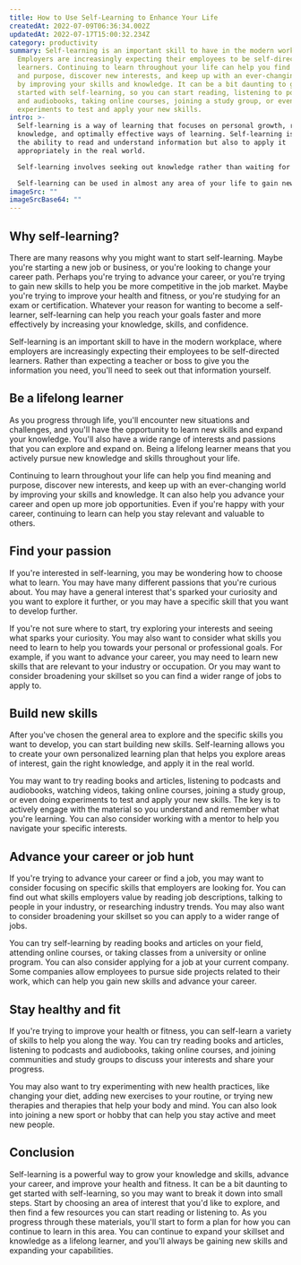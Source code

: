 ```yaml
---
title: How to Use Self-Learning to Enhance Your Life
createdAt: 2022-07-09T06:36:34.002Z
updatedAt: 2022-07-17T15:00:32.234Z
category: productivity
summary: Self-learning is an important skill to have in the modern workplace.
  Employers are increasingly expecting their employees to be self-directed
  learners. Continuing to learn throughout your life can help you find meaning
  and purpose, discover new interests, and keep up with an ever-changing world
  by improving your skills and knowledge. It can be a bit daunting to get
  started with self-learning, so you can start reading, listening to podcasts
  and audiobooks, taking online courses, joining a study group, or even doing
  experiments to test and apply your new skills.
intro: >-
  Self-learning is a way of learning that focuses on personal growth, right
  knowledge, and optimally effective ways of learning. Self-learning is not just
  the ability to read and understand information but also to apply it
  appropriately in the real world.

  Self-learning involves seeking out knowledge rather than waiting for it to come to you. It is an active process of exploring potential areas of interest, testing your knowledge, and expanding your skillset through reading, lectures, tutorials, or even online classes like Lynda or Udemy.

  Self-learning can be used in almost any area of your life to gain new skills that will help you succeed in your career or personal life. With some self-discipline and persistence, almost anyone can become a self-learner.
imageSrc: ""
imageSrcBase64: ""
---
```


## Why self-learning?

There are many reasons why you might want to start self-learning. Maybe you're starting a new job or business, or you're looking to change your career path. Perhaps you're trying to advance your career, or you're trying to gain new skills to help you be more competitive in the job market. Maybe you're trying to improve your health and fitness, or you're studying for an exam or certification. Whatever your reason for wanting to become a self-learner, self-learning can help you reach your goals faster and more effectively by increasing your knowledge, skills, and confidence.

Self-learning is an important skill to have in the modern workplace, where employers are increasingly expecting their employees to be self-directed learners. Rather than expecting a teacher or boss to give you the information you need, you'll need to seek out that information yourself.

## Be a lifelong learner

As you progress through life, you'll encounter new situations and challenges, and you'll have the opportunity to learn new skills and expand your knowledge. You'll also have a wide range of interests and passions that you can explore and expand on. Being a lifelong learner means that you actively pursue new knowledge and skills throughout your life.

Continuing to learn throughout your life can help you find meaning and purpose, discover new interests, and keep up with an ever-changing world by improving your skills and knowledge. It can also help you advance your career and open up more job opportunities. Even if you're happy with your career, continuing to learn can help you stay relevant and valuable to others.

## Find your passion

If you're interested in self-learning, you may be wondering how to choose what to learn. You may have many different passions that you're curious about. You may have a general interest that's sparked your curiosity and you want to explore it further, or you may have a specific skill that you want to develop further.

If you're not sure where to start, try exploring your interests and seeing what sparks your curiosity. You may also want to consider what skills you need to learn to help you towards your personal or professional goals. For example, if you want to advance your career, you may need to learn new skills that are relevant to your industry or occupation. Or you may want to consider broadening your skillset so you can find a wider range of jobs to apply to.

## Build new skills

After you've chosen the general area to explore and the specific skills you want to develop, you can start building new skills. Self-learning allows you to create your own personalized learning plan that helps you explore areas of interest, gain the right knowledge, and apply it in the real world.

You may want to try reading books and articles, listening to podcasts and audiobooks, watching videos, taking online courses, joining a study group, or even doing experiments to test and apply your new skills. The key is to actively engage with the material so you understand and remember what you're learning. You can also consider working with a mentor to help you navigate your specific interests.

## Advance your career or job hunt

If you're trying to advance your career or find a job, you may want to consider focusing on specific skills that employers are looking for. You can find out what skills employers value by reading job descriptions, talking to people in your industry, or researching industry trends. You may also want to consider broadening your skillset so you can apply to a wider range of jobs.

You can try self-learning by reading books and articles on your field, attending online courses, or taking classes from a university or online program. You can also consider applying for a job at your current company. Some companies allow employees to pursue side projects related to their work, which can help you gain new skills and advance your career.

## Stay healthy and fit

If you're trying to improve your health or fitness, you can self-learn a variety of skills to help you along the way. You can try reading books and articles, listening to podcasts and audiobooks, taking online courses, and joining communities and study groups to discuss your interests and share your progress.

You may also want to try experimenting with new health practices, like changing your diet, adding new exercises to your routine, or trying new therapies and therapies that help your body and mind. You can also look into joining a new sport or hobby that can help you stay active and meet new people.

## Conclusion

Self-learning is a powerful way to grow your knowledge and skills, advance your career, and improve your health and fitness. It can be a bit daunting to get started with self-learning, so you may want to break it down into small steps. Start by choosing an area of interest that you'd like to explore, and then find a few resources you can start reading or listening to. As you progress through these materials, you'll start to form a plan for how you can continue to learn in this area. You can continue to expand your skillset and knowledge as a lifelong learner, and you'll always be gaining new skills and expanding your capabilities.
